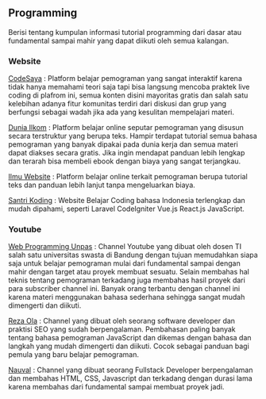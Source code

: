 ## Programming 

Berisi tentang kumpulan informasi tutorial programming dari dasar atau fundamental sampai mahir yang dapat diikuti oleh semua kalangan.


### Website

[CodeSaya](https://codesaya.com/) : Platform belajar pemograman yang sangat interaktif karena tidak hanya memahami teori saja tapi bisa langsung mencoba praktek live coding di plafrom ini, semua konten disini mayoritas gratis dan salah satu kelebihan adanya fitur komunitas terdiri dari diskusi dan grup yang berfungsi sebagai wadah jika ada yang kesulitan mempelajari materi.

[Dunia Ilkom](https://www.duniailkom.com/) : Platform belajar online seputar pemograman yang disusun secara terstruktur yang berupa teks. Hampir terdapat tutorial semua bahasa pemograman yang banyak dipakai pada dunia kerja dan semua materi dapat diakses secara gratis. Jika ingin mendapat panduan lebih lengkap dan terarah bisa membeli ebook dengan biaya yang sangat terjangkau.

[Ilmu Website](https://www.ilmuwebsite.com/) : Platform belajar online terkait pemograman berupa tutorial teks dan panduan lebih lanjut tanpa mengeluarkan biaya.

[Santri Koding](https://santrikoding.com/) : Website Belajar Coding bahasa Indonesia terlengkap dan mudah dipahami, seperti Laravel CodeIgniter Vue.js React.js JavaScript.

### Youtube

[Web Programming Unpas](https://www.youtube.com/c/webprogrammingunpas) : Channel Youtube yang dibuat oleh dosen TI salah satu universitas swasta di Bandung dengan tujuan memudahkan siapa saja untuk belajar pemograman mulai dari fundamental sampai dengan mahir dengan target atau proyek membuat sesuatu. Selain membahas hal teknis tentang pemograman terkadang juga membahas hasil proyek dari para subscriber channel ini. Banyak orang terbantu dengan channel ini karena materi menggunakan bahasa sederhana sehingga sangat mudah dimengerti dan diikuti.

[Reza Ola](https://www.youtube.com/c/rezaola) : Channel yang dibuat oleh seorang software developer dan praktisi SEO yang sudah berpengalaman. Pembahasan paling banyak tentang bahasa pemograman JavaScript dan dikemas dengan bahasa dan langkah yang mudah dimengerti dan diikuti. Cocok sebagai panduan bagi pemula yang baru belajar pemograman.

[Nauval](https://www.youtube.com/@mhdnauvalazhar) : Channel yang dibuat seorang Fullstack Developer berpengalaman dan membahas HTML, CSS, Javascript dan terkadang dengan durasi lama karena membahas dari fundamental sampai membuat proyek jadi.